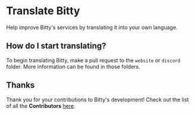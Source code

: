 # Translate Bitty
Help improve Bitty's services by translating it into your own language.

## How do I start translating?
To begin translating Bitty, make a pull request to the `website` or `discord` folder. More information can be found in those folders.

## Thanks
Thank you for your contributions to Bitty's development! Check out the list of all the __Contributors__ [here](https://github.com/Bitty-cf/Translations/graphs/contributors).